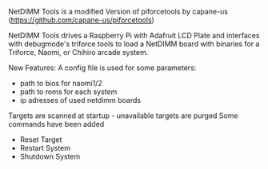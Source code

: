 
NetDIMM Tools is a modified Version of piforcetools by capane-us (https://github.com/capane-us/piforcetools)

NetDIMM Tools drives a Raspberry Pi with Adafruit LCD Plate and interfaces with debugmode's triforce tools to load a NetDIMM board with binaries for a Triforce, Naomi, or Chihiro arcade system.

New Features:
A config file is used for some parameters:
- path to bios for naomi1/2
- path to roms for each system
- ip adresses of used netdimm boards

Targets are scanned at startup - unavailable targets are purged
Some commands have been added
- Reset Target
- Restart System
- Shutdown System
